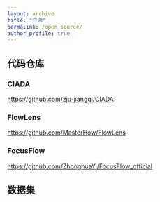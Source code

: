 ```yaml
---
layout: archive
title: "开源"
permalink: /open-source/
author_profile: true
---
```



## 代码仓库

### CIADA
https://github.com/zju-jiangqi/CIADA

### FlowLens
https://github.com/MasterHow/FlowLens

### FocusFlow
https://github.com/ZhonghuaYi/FocusFlow_official

## 数据集
